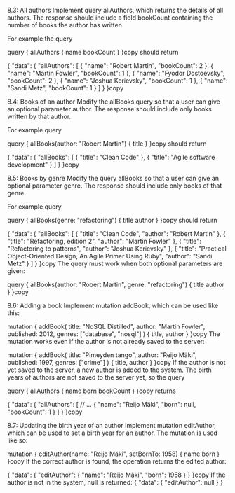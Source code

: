 8.3: All authors
Implement query allAuthors, which returns the details of all authors. The response should include a field bookCount containing the number of books the author has written.

For example the query

query {
  allAuthors {
    name
    bookCount
  }
}copy
should return

{
  "data": {
    "allAuthors": [
      {
        "name": "Robert Martin",
        "bookCount": 2
      },
      {
        "name": "Martin Fowler",
        "bookCount": 1
      },
      {
        "name": "Fyodor Dostoevsky",
        "bookCount": 2
      },
      {
        "name": "Joshua Kerievsky",
        "bookCount": 1
      },
      {
        "name": "Sandi Metz",
        "bookCount": 1
      }
    ]
  }
}copy



8.4: Books of an author
Modify the allBooks query so that a user can give an optional parameter author. The response should include only books written by that author.

For example query

query {
  allBooks(author: "Robert Martin") {
    title
  }
}copy
should return

{
  "data": {
    "allBooks": [
      {
        "title": "Clean Code"
      },
      {
        "title": "Agile software development"
      }
    ]
  }
}copy




8.5: Books by genre
Modify the query allBooks so that a user can give an optional parameter genre. The response should include only books of that genre.

For example query

query {
  allBooks(genre: "refactoring") {
    title
    author
  }
}copy
should return

{
  "data": {
    "allBooks": [
      {
        "title": "Clean Code",
        "author": "Robert Martin"
      },
      {
        "title": "Refactoring, edition 2",
        "author": "Martin Fowler"
      },
      {
        "title": "Refactoring to patterns",
        "author": "Joshua Kerievsky"
      },
      {
        "title": "Practical Object-Oriented Design, An Agile Primer Using Ruby",
        "author": "Sandi Metz"
      }
    ]
  }
}copy
The query must work when both optional parameters are given:

query {
  allBooks(author: "Robert Martin", genre: "refactoring") {
    title
    author
  }
}copy




8.6: Adding a book
Implement mutation addBook, which can be used like this:

mutation {
  addBook(
    title: "NoSQL Distilled",
    author: "Martin Fowler",
    published: 2012,
    genres: ["database", "nosql"]
  ) {
    title,
    author
  }
}copy
The mutation works even if the author is not already saved to the server:

mutation {
  addBook(
    title: "Pimeyden tango",
    author: "Reijo Mäki",
    published: 1997,
    genres: ["crime"]
  ) {
    title,
    author
  }
}copy
If the author is not yet saved to the server, a new author is added to the system. The birth years of authors are not saved to the server yet, so the query

query {
  allAuthors {
    name
    born
    bookCount
  }
}copy
returns

{
  "data": {
    "allAuthors": [
      // ...
      {
        "name": "Reijo Mäki",
        "born": null,
        "bookCount": 1
      }
    ]
  }
}copy



8.7: Updating the birth year of an author
Implement mutation editAuthor, which can be used to set a birth year for an author. The mutation is used like so:

mutation {
  editAuthor(name: "Reijo Mäki", setBornTo: 1958) {
    name
    born
  }
}copy
If the correct author is found, the operation returns the edited author:

{
  "data": {
    "editAuthor": {
      "name": "Reijo Mäki",
      "born": 1958
    }
  }
}copy
If the author is not in the system, null is returned:
{
  "data": {
    "editAuthor": null
  }
}